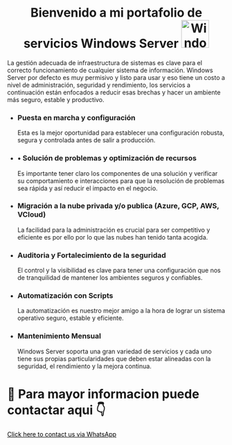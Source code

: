 <div align="center">
  <h1> Bienvenido a mi portafolio de servicios Windows Server <a title="Sitio Oficial de Windows Server" href="https://www.microsoft.com/es-co/windows-server"><img width="64" alt="Windows Server logo" src="https://upload.wikimedia.org/wikipedia/commons/thumb/5/5f/Windows_logo_-_2012.svg/64px-Windows_logo_-_2012.svg.png?20220903072431" target="_blank"></a></h1>

</div>
La gestión adecuada de infraestructura de sistemas es clave para el correcto funcionamiento de cualquier sistema de información. Windows Server por defecto es muy permisivo y listo para usar y eso tiene un costo a nivel de administración, seguridad y rendimiento, los servicios a continuación están enfocados a reducir esas brechas y hacer un ambiente más seguro, estable y productivo.
<p align="center">

</p>
<ul>
  <li>
    <h3>Puesta en marcha y configuración</h3>
    <p>
      Esta es la mejor oportunidad para establecer una configuración robusta, segura y controlada antes de salir a producción.
    </p>
  </li>
    
  <li>
    <h3>•	Solución de problemas y optimización de recursos</h3>
    <p>
      Es importante tener claro los componentes de una solución y verificar su comportamiento e interacciones para que la resolución de problemas sea rápida y así reducir el impacto en el negocio.
    </p>
  </li>
  <li>
    <h3>Migración a la nube privada y/o publica (Azure, GCP, AWS, VCloud)</h3>
    <p>
      La facilidad para la administración es crucial para ser competitivo y eficiente es por ello por lo que las nubes han tenido tanta acogida.
    </p>
  </li>
  <li>
    <h3>Auditoria y Fortalecimiento de la seguridad</h3>
    <p>
      El control y la visibilidad es clave para tener una configuración que nos de tranquilidad de mantener los ambientes seguros y confiables.
    </p>
  </li>
  <li>
    <h3>Automatización con Scripts</h3>
    <p>
      La automatización es nuestro mejor amigo a la hora de lograr un sistema operativo seguro, estable y eficiente.
    </p>
  </li>
  <li>
    <h3>Mantenimiento Mensual</h3>
    <p>
      Windows Server soporta una gran variedad de servicios y cada uno tiene sus propias particularidades que deben estar alineadas con la seguridad, el rendimiento y la mejora continua. 
    </p>
  </li>
</ul>

# 📌 Para mayor informacion puede contactar aqui 👇
<a href="https://wa.me/3125499679" target="_blank" title="Reach us via WhatsApp" style="color:#000; text-decoration:underline" align="center"> Click here to contact us via WhatsApp </a>
